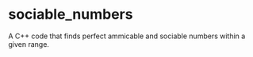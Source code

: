 # sociable_numbers
A C++ code that finds perfect ammicable and sociable numbers within a given range.
